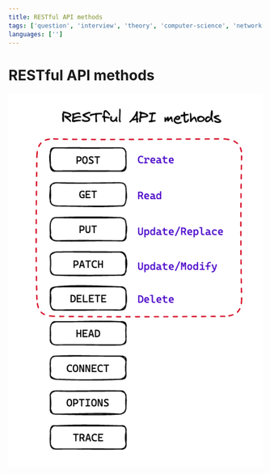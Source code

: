 ```yaml
---
title: RESTful API methods
tags: ['question', 'interview', 'theory', 'computer-science', 'network']
languages: ['']
---
```

# RESTful API methods
![RESTful API methods](https://raw.githubusercontent.com/AndersDeath/holy-theory/main/images/04-restful-api-methods.png)
